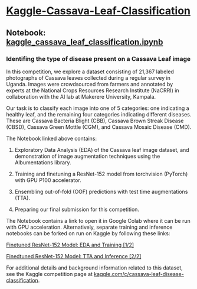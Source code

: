 # [Kaggle-Cassava-Leaf-Classification](https://www.kaggle.com/c/cassava-leaf-disease-classification)

## Notebook: [kaggle_cassava_leaf_classification.ipynb](https://github.com/owenpb/Kaggle-Cassava-Leaf-Classification/blob/main/kaggle_cassava_leaf_classification.ipynb)

### Identifing the type of disease present on a Cassava Leaf image

In this competition, we explore a dataset consisting of 21,367 labeled photographs of Cassava leaves collected during a regular survey in Uganda. Images were crowdsourced from farmers and annotated by experts at the National Crops Resources Research Institute (NaCRRI) in collaboration with the AI lab at Makerere University, Kampala.

Our task is to classify each image into one of 5 categories: one indicating a healthy leaf, and the remaining four categories indicating different diseases. These are Cassava Bacteria Blight (CBB), Cassava Brown Streak Disease (CBSD), Cassava Green Mottle (CGM), and Cassava Mosaic Disease (CMD).

The Notebook linked above contains:

1. Exploratory Data Analysis (EDA) of the Cassava leaf image dataset, and demonstration of image augmentation techniques using the Albumentations library.

2. Training and finetuning a ResNet-152 model from torchvision (PyTorch) with GPU P100 accelerator.

3. Ensembling out-of-fold (OOF) predictions with test time augmentations (TTA).

4. Preparing our final submission for this competition.

The Notebook contains a link to open it in Google Colab where it can be run with GPU acceleration. Alternatively, separate training and inference notebooks can be forked on run on Kaggle by following these links:

[Finetuned ResNet-152 Model: EDA and Training [1/2]](https://www.kaggle.com/code/owenpb/finetuned-resnet152-model-eda-and-training-1-2/edit/run/162794273)

[Finedtuned ResNet-152 Model: TTA and Inference [2/2]](https://www.kaggle.com/code/owenpb/finetuned-resnet152-model-tta-and-inference-2-2)

For additional details and background information related to this dataset, see the Kaggle competition page at [kaggle.com/c/cassava-leaf-disease-classification](kaggle.com/c/cassava-leaf-disease-classification). 
